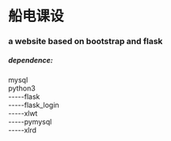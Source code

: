 # 船电课设 #

### a website based on bootstrap and flask ###

##### dependence: #####

mysql</br>
python3 </br>
-----flask </br>
-----flask_login </br>
-----xlwt </br>
-----pymysql </br>
-----xlrd </br>




